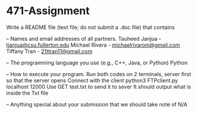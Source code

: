 # 471-Assignment
Write a README file (text file; do not submit a .doc file) that contains

– Names and email addresses of all partners.
Tauheed Janjua - tjanjua@csu.fullerton.edu
Michael Rivera - michaelrivaroni@gmail.com
Tiffany Tran - 21ttran11@gmail.com
  
– The programming language you use (e.g., C++, Java, or Python)
Python

– How to execute your program.
Run both codes on 2 terminals, server first so that the server opens
Connect with the client
python3 FTPclient.py localhost 12000
Use GET test.txt to send it to sever
It should output what is inside the Txt file

– Anything special about your submission that we should take note of
N/A
